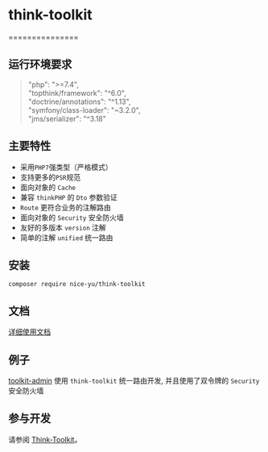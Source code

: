 # think-toolkit
===============

## 运行环境要求
> "php": ">=7.4", <br/>
> "topthink/framework": "^6.0", <br/>
> "doctrine/annotations": "^1.13", <br/>
> "symfony/class-loader": "~3.2.0", <br/>
> "jms/serializer": "^3.18" <br/>

## 主要特性
* 采用`PHP7`强类型（严格模式）
* 支持更多的`PSR`规范
* 面向对象的 `Cache`
* 兼容 `thinkPHP` 的 `Dto` 参数验证
* `Route` 更符合业务的注解路由
* 面向对象的 `Security` 安全防火墙
* 友好的多版本 `version` 注解
* 简单的注解 `unified` 统一路由

## 安装

~~~
composer require nice-yu/think-toolkit
~~~

## 文档

[详细使用文档](https://github.com/nice-yu/think-toolkit/wiki)

## 例子
[toolkit-admin](https://github.com/nice-yu/toolkit-admin/releases/tag/v0.1) 
使用 `think-toolkit` 统一路由开发, 并且使用了双令牌的 `Security` 安全防火墙

## 参与开发

请参阅 [Think-Toolkit](https://github.com/nice-yu/think-toolkit)。
